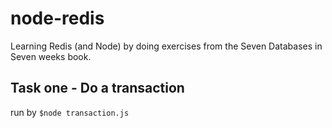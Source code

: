 node-redis
==========

Learning Redis (and Node) by doing exercises from the Seven Databases in Seven weeks book.

Task one - Do a transaction
---
run by ```$node transaction.js```